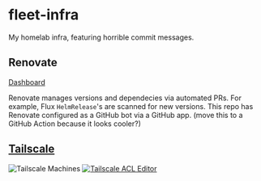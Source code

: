 # fleet-infra

My homelab infra, featuring horrible commit messages.

## Renovate

[Dashboard](https://developer.mend.io/github/emerconnelly/fleet-infra)

Renovate manages versions and dependecies via automated PRs. For example, Flux `HelmRelease`'s are scanned for new versions. This repo has Renovate configured as a GitHub bot via a GitHub app. (move this to a GitHub Action because it looks cooler?)

## [Tailscale](k8s/flux/infra/network/tailscale-operator.yaml)

![Tailscale Machines](https://img.shields.io/badge/Machines-242424?logo=tailscale)
[![Tailscale ACL Editor](https://img.shields.io/badge/ACL%20Editor-242424?logo=tailscale)]([https://stackoverflow.com/users/12299287/cryptocode](https://login.tailscale.com/admin/machines))
